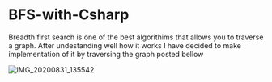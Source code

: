 # BFS-with-Csharp
Breadth first search is one of the best algorithims that allows you to traverse a graph. After undestanding well how it works I have decided to make implementation of it by traversing the graph posted bellow

![IMG_20200831_135542](https://user-images.githubusercontent.com/36619897/91720472-e2770600-eb9f-11ea-8e55-8de0b2be9cf8.jpg)
